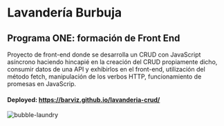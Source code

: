 # Lavandería Burbuja
## Programa ONE: formación de Front End

Proyecto de front-end donde se desarrolla un CRUD con JavaScript asíncrono haciendo hincapié en la creación del CRUD propiamente dicho, consumir datos de una API y exhibirlos en el front-end, utilización del  método fetch, manipulación de los verbos HTTP, funcionamiento de promesas en JavaScrip.

#### Deployed: https://barviz.github.io/lavanderia-crud/

![bubble-laundry](https://user-images.githubusercontent.com/96797843/187549205-9d938652-127f-4381-92c1-7045d963ec23.png)

